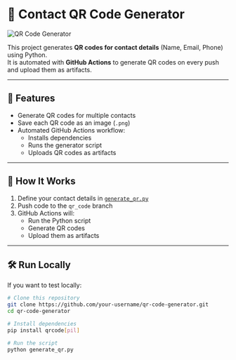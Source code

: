 # 🧾 Contact QR Code Generator

![QR Code Generator](https://github.com/Anandpal-123/qr-code-generator/actions/workflows/qr_generator.yml/badge.svg)    

This project generates **QR codes for contact details** (Name, Email, Phone) using Python.  
It is automated with **GitHub Actions** to generate QR codes on every push and upload them as artifacts.

---

## 📂 Features
- Generate QR codes for multiple contacts
- Save each QR code as an image (`.png`)
- Automated GitHub Actions workflow:
  - Installs dependencies
  - Runs the generator script
  - Uploads QR codes as artifacts

---

## 🚀 How It Works
1. Define your contact details in [`generate_qr.py`](generate_qr.py)  
2. Push code to the `qr_code` branch  
3. GitHub Actions will:
   - Run the Python script
   - Generate QR codes
   - Upload them as artifacts

---

## 🛠️ Run Locally
If you want to test locally:

```bash
# Clone this repository
git clone https://github.com/your-username/qr-code-generator.git
cd qr-code-generator

# Install dependencies
pip install qrcode[pil]

# Run the script
python generate_qr.py